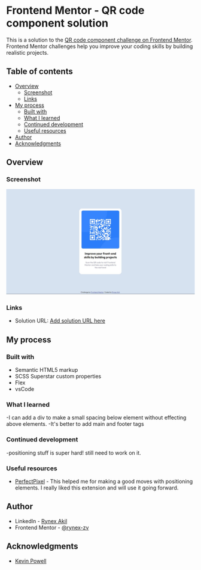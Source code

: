 # Frontend Mentor - QR code component solution

This is a solution to the [QR code component challenge on Frontend Mentor](https://www.frontendmentor.io/challenges/qr-code-component-iux_sIO_H). Frontend Mentor challenges help you improve your coding skills by building realistic projects. 

## Table of contents

- [Overview](#overview)
  - [Screenshot](#screenshot)
  - [Links](#links)
- [My process](#my-process)
  - [Built with](#built-with)
  - [What I learned](#what-i-learned)
  - [Continued development](#continued-development)
  - [Useful resources](#useful-resources)
- [Author](#author)
- [Acknowledgments](#acknowledgments)


## Overview

  ### Screenshot

  ![My result](./screenshot.jpg)

  ### Links

  - Solution URL: [Add solution URL here](https://codepen.io/rynex-zv/pen/poVNMNy)

## My process

  ### Built with

  - Semantic HTML5 markup
  - SCSS Superstar custom properties
  - Flex
  - vsCode

  ### What I learned

  -I can add a div to make a small spacing below element without effecting above elements.
  -It's better to add main and footer tags  

  ### Continued development

  -positioning stuff is super hard! still need to work on it.

  ### Useful resources

  - [PerfectPixel](https://chrome.google.com/webstore/detail/perfectpixel-by-welldonec/dkaagdgjmgdmbnecmcefdhjekcoceebi) - This helped me for making a good moves with positioning elements. I really liked this extension and will use it going forward.

## Author

  - LinkedIn - [Rynex Akil](https://www.your-site.com)
  - Frontend Mentor - [@rynex-zv](https://www.frontendmentor.io/profile/rynex-zv)


## Acknowledgments

  - [Kevin Powell](https://www.youtube.com/kepowob)